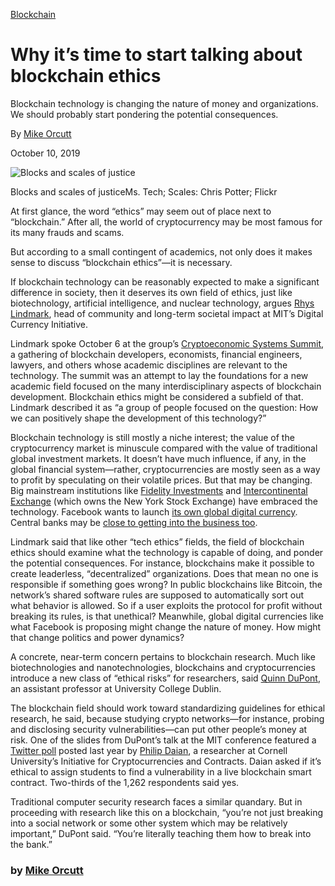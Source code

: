 [Blockchain](https://www.technologyreview.com/topic/blockchain/)

# Why it’s time to start talking about blockchain ethics

Blockchain technology is changing the nature of money and organizations. We should probably start pondering the potential consequences.

By [Mike Orcutt](https://www.technologyreview.com/author/mike-orcutt/)

October 10, 2019

![Blocks and scales of justice](https://wp.technologyreview.com/wp-content/uploads/2019/10/blockchainethics-10.jpg)

Blocks and scales of justiceMs. Tech; Scales: Chris Potter; Flickr

At first glance, the word “ethics” may seem out of place next to  “blockchain.” After all, the world of cryptocurrency may be most famous  for its many frauds and scams.

But according to a small contingent of academics, not only does it makes sense to discuss “blockchain ethics”—it is necessary.

If blockchain technology can be reasonably expected to make a significant  difference in society, then it deserves its own field of ethics, just  like biotechnology, artificial intelligence, and nuclear technology,  argues [Rhys Lindmark](https://www.media.mit.edu/people/rhysl/overview/), head of community and long-term societal impact at MIT’s Digital Currency Initiative.

Lindmark spoke October 6 at the group’s [Cryptoeconomic Systems Summit](https://www.media.mit.edu/events/cryptoeconomic-systems-field-building-summit/), a gathering of blockchain developers, economists, financial engineers,  lawyers, and others whose academic disciplines are relevant to the  technology. The summit was an attempt to lay the foundations for a new  academic field focused on the many interdisciplinary aspects of  blockchain development. Blockchain ethics might be considered a subfield of that. Lindmark described it as “a group of people focused on the  question: How we can positively shape the development of this  technology?”

Blockchain technology is still mostly a niche  interest; the value of the cryptocurrency market is minuscule compared  with the value of traditional global investment markets. It doesn’t have much influence, if any, in the global financial system—rather,  cryptocurrencies are mostly seen as a way to profit by speculating on  their volatile prices. But that may be changing. Big mainstream  institutions like [Fidelity Investments](https://www.technologyreview.com/s/613090/blockchain-boosters-warn-that-regulatory-uncertainty-is-harming-innovation/) and [Intercontinental Exchange](https://www.technologyreview.com/f/614418/the-owner-of-the-new-york-stock-exchange-is-now-in-the-bitcoin-business/) (which owns the New York Stock Exchange) have embraced the technology. Facebook wants to launch [its own global digital currency](https://www.technologyreview.com/s/613801/facebooks-libra-three-things-we-dont-know-about-the-digital-currency/). Central banks may be [close to getting into the business too](https://www.technologyreview.com/s/614472/should-central-banks-issue-digital-currency-suddenly-its-an-urgent-question/).

Lindmark said that like other “tech ethics” fields, the field of blockchain  ethics should examine what the technology is capable of doing, and  ponder the potential consequences. For instance, blockchains make it  possible to create leaderless, “decentralized” organizations. Does that  mean no one is responsible if something goes wrong? In public  blockchains like Bitcoin, the network’s shared software rules are  supposed to automatically sort out what behavior is allowed. So if a  user exploits the protocol for profit without breaking its rules, is  that unethical? Meanwhile, global digital currencies like what Facebook  is proposing might change the nature of money. How might that change  politics and power dynamics?

A concrete, near-term concern pertains to blockchain research. Much  like biotechnologies and nanotechnologies, blockchains and  cryptocurrencies introduce a new class of “ethical risks” for  researchers, said [Quinn DuPont](https://people.ucd.ie/quinn.dupont), an assistant professor at University College Dublin.

The blockchain field should work toward standardizing guidelines for  ethical research, he said, because studying crypto networks—for  instance, probing and disclosing security vulnerabilities—can put other  people’s money at risk. One of the slides from DuPont’s talk at the MIT  conference featured a [Twitter poll](https://twitter.com/phildaian/status/960620732307918848?lang=en) posted last year by [Philip Daian](https://pdaian.com/), a researcher at Cornell University’s Initiative for Cryptocurrencies  and Contracts. Daian asked if it’s ethical to assign students to find a  vulnerability in a live blockchain smart contract. Two-thirds of the  1,262 respondents said yes.

Traditional computer security research faces a similar quandary. But  in proceeding with research like this on a blockchain, “you’re not just  breaking into a social network or some other system which may be  relatively important,” DuPont said. “You’re literally teaching them how  to break into the bank.”



### by [Mike Orcutt](https://www.technologyreview.com/author/mike-orcutt/)